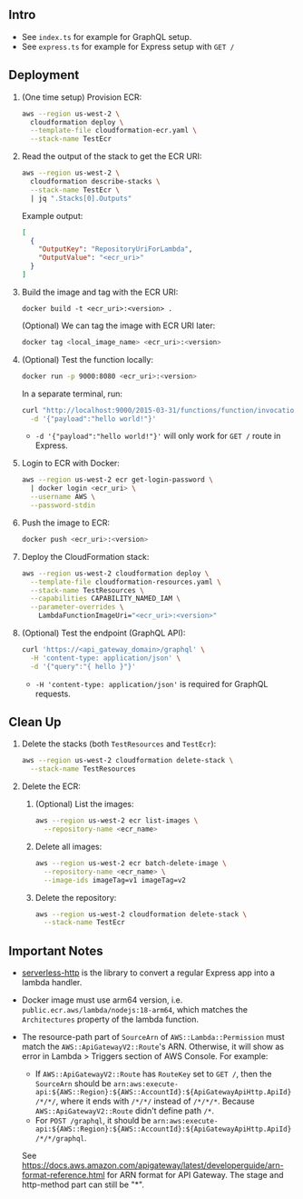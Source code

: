 ## Intro

- See `index.ts` for example for GraphQL setup.
- See `express.ts` for example for Express setup with `GET /`

## Deployment

1. (One time setup) Provision ECR:

   ```sh
   aws --region us-west-2 \
     cloudformation deploy \
     --template-file cloudformation-ecr.yaml \
     --stack-name TestEcr
   ```

2. Read the output of the stack to get the ECR URI:

   ```sh
   aws --region us-west-2 \
     cloudformation describe-stacks \
     --stack-name TestEcr \
     | jq ".Stacks[0].Outputs"
   ```

   Example output:

   ```json
   [
     {
       "OutputKey": "RepositoryUriForLambda",
       "OutputValue": "<ecr_uri>"
     }
   ]
   ```

3. Build the image and tag with the ECR URI:

   ```
   docker build -t <ecr_uri>:<version> .
   ```

   (Optional) We can tag the image with ECR URI later:

   ```sh
   docker tag <local_image_name> <ecr_uri>:<version>
   ```

4. (Optional) Test the function locally:

   ```sh
   docker run -p 9000:8080 <ecr_uri>:<version>
   ```

   In a separate terminal, run:

   ```sh
   curl "http://localhost:9000/2015-03-31/functions/function/invocations" \
     -d '{"payload":"hello world!"}'
   ```

   - `-d '{"payload":"hello world!"}'` will only work for `GET /` route in Express.

5. Login to ECR with Docker:

   ```sh
   aws --region us-west-2 ecr get-login-password \
     | docker login <ecr_uri> \
     --username AWS \
     --password-stdin
   ```

6. Push the image to ECR:

   ```sh
   docker push <ecr_uri>:<version>
   ```

7. Deploy the CloudFormation stack:

   ```sh
   aws --region us-west-2 cloudformation deploy \
     --template-file cloudformation-resources.yaml \
     --stack-name TestResources \
     --capabilities CAPABILITY_NAMED_IAM \
     --parameter-overrides \
       LambdaFunctionImageUri="<ecr_uri>:<version>"
   ```

8. (Optional) Test the endpoint (GraphQL API):

   ```sh
   curl 'https://<api_gateway_domain>/graphql' \
     -H 'content-type: application/json' \
     -d '{"query":"{ hello }"}'
   ```

   - `-H 'content-type: application/json'` is required for GraphQL requests.

## Clean Up

1. Delete the stacks (both `TestResources` and `TestEcr`):

   ```sh
   aws --region us-west-2 cloudformation delete-stack \
     --stack-name TestResources
   ```

2. Delete the ECR:

   1. (Optional) List the images:

      ```sh
      aws --region us-west-2 ecr list-images \
        --repository-name <ecr_name>
      ```

   2. Delete all images:

      ```sh
      aws --region us-west-2 ecr batch-delete-image \
        --repository-name <ecr_name> \
        --image-ids imageTag=v1 imageTag=v2
      ```

   3. Delete the repository:

      ```sh
      aws --region us-west-2 cloudformation delete-stack \
        --stack-name TestEcr
      ```

## Important Notes

- [serverless-http](https://www.npmjs.com/package/serverless-http) is the library to convert a regular Express app into a lambda handler.
- Docker image must use arm64 version, i.e. `public.ecr.aws/lambda/nodejs:18-arm64`, which matches the `Architectures` property of the lambda function.
- The resource-path part of `SourceArn` of `AWS::Lambda::Permission` must match the `AWS::ApiGatewayV2::Route`'s ARN. Otherwise, it will show as error in Lambda > Triggers section of AWS Console. For example:

  - If `AWS::ApiGatewayV2::Route` has `RouteKey` set to `GET /`, then the `SourceArn` should be `arn:aws:execute-api:${AWS::Region}:${AWS::AccountId}:${ApiGatewayApiHttp.ApiId}/*/*/`, where it ends with `/*/*/` instead of `/*/*/*`. Because `AWS::ApiGatewayV2::Route` didn't define path `/*`.
  - For `POST /graphql`, it should be `arn:aws:execute-api:${AWS::Region}:${AWS::AccountId}:${ApiGatewayApiHttp.ApiId}/*/*/graphql`.

  See https://docs.aws.amazon.com/apigateway/latest/developerguide/arn-format-reference.html for ARN format for API Gateway. The stage and http-method part can still be "\*".
